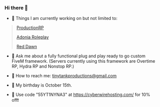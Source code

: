 ### Hi there 👋

- 🔭 Things I am currently working on but not limited to:
> [ProductionRP](https://www.productionrp.net/)
>
> [Adonia Roleplay](https://discord.gg/adoniarp)
>
> [Red Dawn](https://discord.gg/e8wWYUNZSN)



- 💬 Ask me about a fully functional plug and play ready to go custom FiveM framework. (Servers currently using this framework are Overtime RP, Hydra RP and Nonstop RP.)
- 📧 How to reach me: tinytankproductions@gmail.com
- 🎂 My birthday is October 15th.


- 🏃 Use code "55YT1NYNA3" at <https://cyberwirehosting.com/> for 10% off❗
